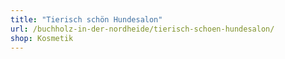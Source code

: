 ```yaml
---
title: "Tierisch schön Hundesalon"
url: /buchholz-in-der-nordheide/tierisch-schoen-hundesalon/
shop: Kosmetik
---
```


